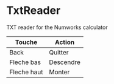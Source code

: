 # TxtReader
TXT reader for the Numworks calculator

| Touche     | Action    |
|------------|----------|
| Back | Quitter  |
| Fleche bas | Descendre |
| Fleche haut   | Monter   |
